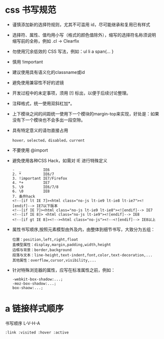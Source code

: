 # css 书写规范
-  谨慎添加新的选择符规则，尤其不可滥用 id，尽可能继承和复用已有样式
-  选择符、属性、值均用小写（格式的颜色值除外），缩写的选择符名称须说明缩写前的全称，例如 .cl -> Clearfix
-  勿使用冗余低效的 CSS 写法，例如：ul li a span{... }
-  慎用 !important
-  建议使用具有语义化的classname或id
-  避免使用兼容性不好的滤镜
-  开发过程中的未定事项，须用 [!] 标出，以便于后续讨论整理。
-  注释格式，统一使用双斜杠加*。
-  上下模块之间的间距统一使用下一个模块的margin-top来实现，好处是：如果没有下一个模块也不会多出一段空隙。

-  具有特定意义的请勿直接占用
    ```
    hover，selected，disabled，current
    ```

-  不要使用 @import
-  避免使用各种CSS Hack，如需对 IE 进行特殊定义
    ```
    -  _          IE6
    2. *          IE6/7
    3. !important IE7/Firefox
    4. *+         IE7
    5. \9         IE6/7/8
    6. \0         IE8
    7. 条件hack
    <!--[if lt IE 7]><html class="no-js lt-ie9 lt-ie8 lt-ie7"><![endif]--> IE7以下版本
    <!--[if IE 7]><html class="no-js lt-ie9 lt-ie8"><![endif]--> IE7
    <!--[if IE 8]> <html class="no-js lt-ie9"><![endif]--> IE8
    <!--[if gt IE 8]><!--><html class="no-js"><!--<![endif]--> IE8以上
    ```

-  属性书写顺序,按照元素模型由外及内，由整体到细节书写，大致分为五组：
    ```
    位置：position,left,right,float
    盒模型属性：display,margin,padding,width,height
    边框与背景：border,background
    段落与文本：line-height,text-indent,font,color,text-decoration,...
    其他属性：overflow,cursor,visibility,...
    ```
- 针对特殊浏览器的属性，应写在标准属性之前，例如：
    ```
    -webkit-box-shadow:...;
    -moz-box-shadow:...;
    box-shaow:...;
    ```

# a 链接样式顺序
书写顺序 L-V-H-A
```
:link :visited :hover :active
```
